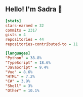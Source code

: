## Hello! I'm Sadra 👋

```ini
[stats]
stars-earned = 32
commits = 2317
gists = 4
repositories = 44
repositories-contributed-to = 11

[languages]
"Python" = 38.8%
"TypeScript" = 18.6%
"JavaScript" = 9.4%
"Vue" = 8.6%
"HTML" = 7.2%
"C#" = 3.9%
"Shell" = 3%
"Other" = 10.1%
```

<!--
**sadra1f/sadra1f** is a ✨ _special_ ✨ repository because its `README.md` (this file) appears on your GitHub profile.

Here are some ideas to get you started:

- 🔭 I’m currently working on ...
- 🌱 I’m currently learning ...
- 👯 I’m looking to collaborate on ...
- 🤔 I’m looking for help with ...
- 💬 Ask me about ...
- 📫 How to reach me: ...
- 😄 Pronouns: ...
- ⚡ Fun fact: ...
-->
